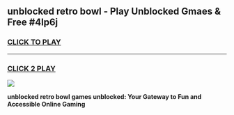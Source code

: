 
## unblocked retro bowl - Play Unblocked Gmaes & Free #4lp6j
<h3>
<a href="https://news.freeplayer.one?title=unblocked_retro_bowl&ref=24F">CLICK TO PLAY</a></h3>
<hr>

<h3>
<a href="https://news.freeplayer.one?title=unblocked_retro_bowl&ref=24F">CLICK 2 PLAY</a>
  
</h3>

<a href="https://news.freeplayer.one?title=unblocked_retro_bowl&ref=24F/"><img src="https://clearcache.store/games.png"></a>


**unblocked retro bowl games unblocked: Your Gateway to Fun and Accessible Online Gaming**
